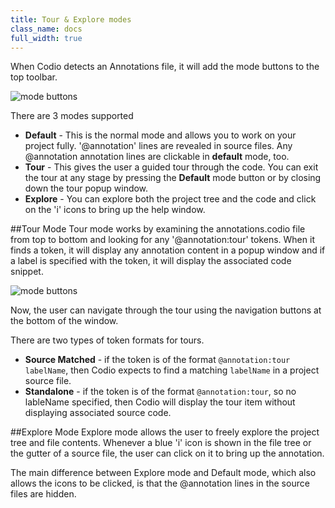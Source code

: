 ```yaml
---
title: Tour & Explore modes
class_name: docs
full_width: true
---
```


When Codio detects an Annotations file, it will add the mode buttons to the top toolbar.

![mode buttons](/img/docs/mode-buttons.png)

There are 3 modes supported

- **Default** - This is the normal mode and allows you to work on your project fully. '@annotation' lines are revealed in source files. Any @annotation annotation lines are clickable in **default** mode, too.
- **Tour** - This gives the user a guided tour through the code. You can exit the tour at any stage by pressing the **Default** mode button or by closing down the tour popup window.
- **Explore** - You can explore both the project tree and the code and click on the 'i' icons to bring up the help window. 

##Tour Mode
Tour mode works by examining the annotations.codio file from top to bottom and looking for any '@annotation:tour' tokens. When it finds a token, it will display any annotation content in a popup window and if a label is specified with the token, it will display the associated code snippet.

![mode buttons](/img/docs/ca-popup-window.png)

Now, the user can navigate through the tour using the navigation buttons at the bottom of the window.  

There are two types of token formats for tours.

- **Source Matched** - if the token is of the format `@annotation:tour labelName`, then Codio expects to find a matching `labelName` in a project source file. 
- **Standalone** - if the token is of the format `@annotation:tour`, so no lableName specified, then Codio will display the tour item without displaying associated source code.

##Explore Mode
Explore mode allows the user to freely explore the project tree and file contents. Whenever a blue 'i' icon is shown in the file tree or the gutter of a source file, the user can click on it to bring up the annotation.

The main difference between Explore mode and Default mode, which also allows the icons to be clicked, is that the @annotation lines in the source files are hidden.

